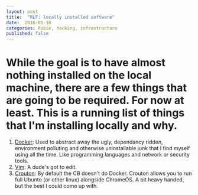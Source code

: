 ```yaml
---
layout: post
title:  "RLF: locally installed software"
date:  2016-01-18 
categories: Robie, hacking, infrastructure
published: false
---
```


# While the goal is to have almost nothing installed on the local machine, there are a few things that are going to be required. For now at least. This is a running list of things that I'm installing locally and why.

1. [Docker](2016-01-18-setting-up-docker-on-chromebook): Used to abstract away the ugly, dependancy ridden, environment polluting and otherwise uninstallable junk that I find myself using all the time. Like programming languages and network or security tools.
2. [Vim](2016-01-18-how-i-use-vim): A dude's got to edit.
3. [Crouton](2016-01-18-crouton-to-enable-RLF): By default the CB doesn't do Docker. Crouton allows you to run full Ubunto (or other linux) alongside ChromeOS. A bit heavy handed, but the best I could come up with.

